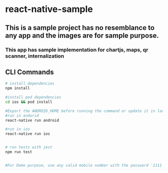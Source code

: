 # react-native-sample

## This is a sample project has no resemblance to any app and the images are for sample purpose.

### This app has sample implementation for chartjs,  maps, qr scanner, internalization

## CLI Commands

``` bash
# install dependencies
npm install

#install pod dependencies
cd ios && pod install

#Export the ANDROID_HOME before running the command or update it in local.properties file under android folder
#run in andorid
react-native run android

#run in ios
react-native run ios


# run tests with jest
npm run test


#For Demo purpose, use any valid mobile number with the password '1111' to login.


```

